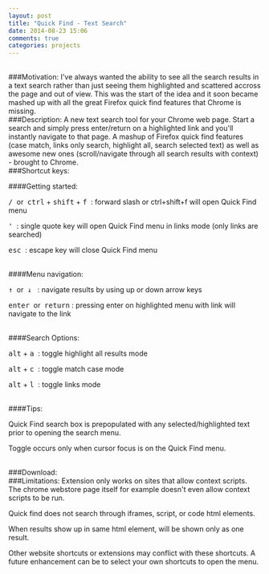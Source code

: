 ```yaml
---
layout: post
title: "Quick Find - Text Search"
date: 2014-08-23 15:06
comments: true
categories: projects
---
```

<br>
###Motivation:
I've always wanted the ability to see all the search results in a text search rather than just seeing them highlighted and scattered accross the page and out of view. This was the start of the idea and it soon became mashed up with all the great Firefox quick find features that Chrome is missing.

<br>
###Description:
A new text search tool for your Chrome web page. Start a search and simply press enter/return on a highlighted link and you'll instantly navigate to that page. A mashup of Firefox quick find features (case match, links only search, highlight all, search selected text) as well as awesome new ones (scroll/navigate through all search results with context) - brought to Chrome.

<br>
###Shortcut keys:

####Getting started:

<kbd class="light">/</kbd>&nbsp; or  &nbsp;<kbd class="light">ctrl</kbd> + <kbd class="light">shift</kbd> + <kbd class="light">f</kbd>&nbsp;&nbsp;: forward slash or ctrl+shift+f will open Quick Find menu

<kbd class="light">'</kbd>&nbsp;&nbsp;: single quote key will open Quick Find menu in links mode (only links are searched)

<kbd class="light">esc</kbd>&nbsp;&nbsp;: escape key will close Quick Find menu

<br>
####Menu navigation:

<kbd class="light">&#8593;</kbd>&nbsp; or &nbsp;<kbd class="light">&#8595;</kbd>
&nbsp;&nbsp;: navigate results by using up or down arrow keys

<kbd class="light">enter</kbd>&nbsp; or &nbsp;<kbd class="light">return</kbd> : pressing enter on highlighted menu with link will navigate to the link

<br>
####Search Options:

<kbd class="light">alt</kbd> + <kbd class="light">a</kbd>&nbsp;&nbsp;: toggle highlight all results mode

<kbd class="light">alt</kbd> + <kbd class="light">c</kbd>&nbsp;&nbsp;: toggle match case mode

<kbd class="light">alt</kbd> + <kbd class="light">l</kbd>&nbsp;&nbsp;: toggle links mode

<br>
####Tips:

Quick Find search box is prepopulated with any selected/highlighted text prior to opening the search menu.

Toggle occurs only when cursor focus is on the Quick Find menu.

<br>
###Download:


<br>
###Limitations:
Extension only works on sites that allow context scripts. The chrome webstore page itself for example doesn't even allow context scripts to be run.

Quick find does not search through iframes, script, or code html elements.

When results show up in same html element, will be shown only as one result.

Other website shortcuts or extensions may conflict with these shortcuts. A future enhancement can be to select your own shortcuts to open the menu.